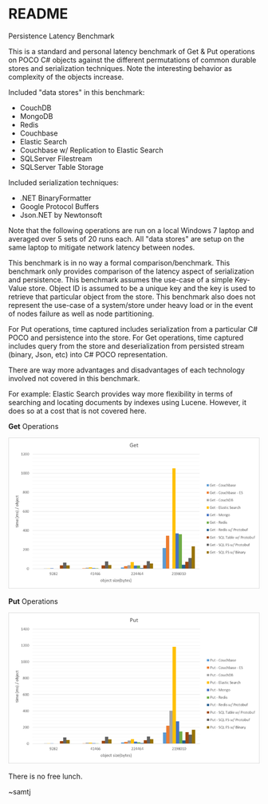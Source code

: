 README
========

Persistence Latency Benchmark

This is a standard and personal latency benchmark of Get & Put operations on POCO C# objects against the different permutations of common durable stores and serialization techniques.
Note the interesting behavior as complexity of the objects increase.

Included "data stores" in this benchmark:
- CouchDB
- MongoDB
- Redis
- Couchbase
- Elastic Search
- Couchbase w/ Replication to Elastic Search
- SQLServer Filestream
- SQLServer Table Storage

Included serialization techniques:
- .NET BinaryFormatter
- Google Protocol Buffers
- Json.NET by Newtonsoft

Note that the following operations are run on a local Windows 7 laptop and averaged over 5 sets of 20 runs each.
All "data stores" are setup on the same laptop to mitigate network latency between nodes.

This benchmark is in no way a formal comparison/benchmark.
This benchmark only provides comparison of the latency aspect of serialization and persistence.
This benchmark assumes the use-case of a simple Key-Value store. Object ID is assumed to be a unique key and the key is used to retrieve that particular object from the store.
This benchmark also does not represent the use-case of a system/store under heavy load or in the event of nodes failure as well as node partitioning.

For Put operations, time captured includes serialization from a particular C# POCO and persistence into the store.
For Get operations, time captured includes query from the store and deserialization from persisted stream (binary, Json, etc) into C# POCO representation.

There are way more advantages and disadvantages of each technology involved not covered in this benchmark.

For example: Elastic Search provides way more flexibility in terms of searching and locating documents by indexes using Lucene.
However, it does so at a cost that is not covered here.

**Get** Operations

![Get Benchmark](GetBenchmark.png)

**Put** Operations

![Put Benchmark](PutBenchmark.png)

There is no free lunch.

~samtj